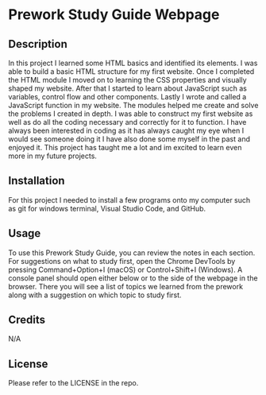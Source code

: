 # Prework Study Guide Webpage

## Description

In this project I learned some HTML basics and identified its elements. I was able to build a basic HTML structure for my first website. Once I completed the HTML module I moved on to learning the CSS properties and visually shaped my website. After that I started to learn about JavaScript such as variables, control flow and other components. Lastly I wrote and called a JavaScript function in my website. The modules helped me create and solve the problems I created in depth. I was able to construct my first website as well as do all the coding necessary and correctly for it to function. I have always been interested in coding as it has always caught my eye when I would see someone doing it I have also done some myself in the past and enjoyed it. This project has taught me a lot and im excited to learn even more in my future projects. 

## Installation

For this project I needed to install a few programs onto my computer such as git for windows terminal, Visual Studio Code, and GitHub.

## Usage

To use this Prework Study Guide, you can review the notes in each section. For suggestions on what to study first, open the Chrome DevTools by pressing Command+Option+I (macOS) or Control+Shift+I (Windows). A console panel should open either below or to the side of the webpage in the browser. There you will see a list of topics we learned from the prework along with a suggestion on which topic to study first.

## Credits

N/A

## License

Please refer to the LICENSE in the repo.
